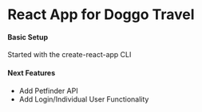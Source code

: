 # React App for Doggo Travel

#### Basic Setup

Started with the create-react-app CLI

#### Next Features

- Add Petfinder API
- Add Login/Individual User Functionality
